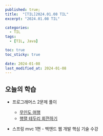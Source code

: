 ```yaml
---
published: true;
title:  "[TIL]2024.01.08 TIL"
excerpt: "2024.01.08 TIL"

categories:
  - TIL
tags:
  - [TIL, Java]

toc: true
toc_sticky: true
 
date: 2024-01-08
last_modified_at: 2024-01-08
---
```

## 오늘의 학습
- 프로그래머스 2문제 풀이
    - [무인도 여행](https://school.programmers.co.kr/learn/courses/30/lessons/154540)
    - [행렬 테두리 회전하기](https://school.programmers.co.kr/learn/courses/30/lessons/77485)

- 스프링 mvc 1편 - 백앤드 웹 개발 핵심 기술 수강

